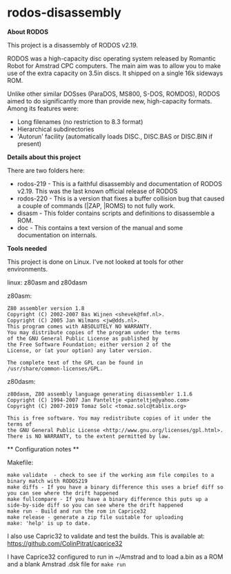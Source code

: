 # rodos-disassembly

**About RODOS**

This project is a disassembly of RODOS v2.19.

RODOS was a high-capacity disc operating system released by Romantic Robot for Amstrad CPC computers. The main aim was to allow you to make use of the extra capacity on 3.5in discs. It shipped on a single 16k sideways ROM.

Unlike other similar DOSses (ParaDOS, MS800, S-DOS, ROMDOS), RODOS aimed to do significantly more than provide new, high-capacity formats. Among its features were:

* Long filenames (no restriction to 8.3 format)
* Hierarchical subdirectories
* 'Autorun' facility (automatically loads DISC., DISC.BAS or DISC.BIN if present)

**Details about this project**

There are two folders here:
* rodos-219 - This is a faithful disassembly and documentation of RODOS v2.19. This was the last known official release of RODOS
* rodos-220 - This is a version that fixes a buffer collision bug that caused a couple of commands (|ZAP, |ROMS) to not fully work.
* disasm - This folder contains scripts and definitions to disassemble a ROM.
* doc - This contains a text version of the manual and some documentation on internals.


**Tools needed**

This project is done on Linux. I've not looked at tools for other environments.

linux: z80asm and z80dasm

z80asm:
```
Z80 assembler version 1.8
Copyright (C) 2002-2007 Bas Wijnen <shevek@fmf.nl>.
Copyright (C) 2005 Jan Wilmans <jw@dds.nl>.
This program comes with ABSOLUTELY NO WARRANTY.
You may distribute copies of the program under the terms
of the GNU General Public License as published by
the Free Software Foundation; either version 2 of the
License, or (at your option) any later version.

The complete text of the GPL can be found in
/usr/share/common-licenses/GPL.
```

z80dasm:
```
z80dasm, Z80 assembly language generating disassembler 1.1.6
Copyright (C) 1994-2007 Jan Panteltje <panteltje@yahoo.com>
Copyright (C) 2007-2019 Tomaz Solc <tomaz.solc@tablix.org>

This is free software. You may redistribute copies of it under the terms of
the GNU General Public License <http://www.gnu.org/licenses/gpl.html>.
There is NO WARRANTY, to the extent permitted by law.
```
** Configuration notes **

Makefile:
```
make validate  - check to see if the working asm file compiles to a binary match with RODOS219
make diffs - If you have a binary difference this uses a brief diff so you can see where the drift happened
make fullcompare - If you have a binary difference this puts up a side-by-side diff so you can see where the drift happened
make run - Build and run the rom in Caprice32
make release - generate a zip file suitable for uploading
make: 'help' is up to date.
````

I also use Capric32 to validate and test the builds.
This is available at: https://github.com/ColinPitrat/caprice32

I have Caprice32 configured to run in ~/Amstrad and to load a.bin as a ROM and a blank Amstrad .dsk file for `make run`
